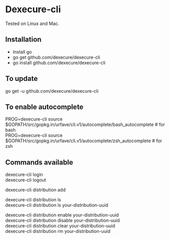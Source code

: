 # Dexecure-cli

Tested on Linux and Mac. 

## Installation
- Install go  
- go get github.com/dexecure/dexecure-cli  
- go install github.com/dexecure/dexecure-cli  

## To update
go get -u github.com/dexecure/dexecure-cli

## To enable autocomplete
PROG=dexecure-cli source $GOPATH/src/gopkg.in/urfave/cli.v1/autocomplete/bash_autocomplete # for bash  
PROG=dexecure-cli source $GOPATH/src/gopkg.in/urfave/cli.v1/autocomplete/zsh_autocomplete # for zsh  

## Commands available
dexecure-cli login  
dexecure-cli logout

dexecure-cli distribution add

dexecure-cli distribution ls  
dexecure-cli distribution ls your-distribution-uuid

dexecure-cli distribution enable your-distribution-uuid  
dexecure-cli distribution disable your-distribution-uuid  
dexecure-cli distribution clear your-distribution-uuid  
dexecure-cli distribution rm your-distribution-uuid  
